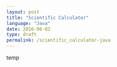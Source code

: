 ```yaml
---
layout: post
title: "Scientific Calculator"
language: "Java"
date: 2016-06-02
type: draft
permalink: /scientific_calculator-java
---
```


temp